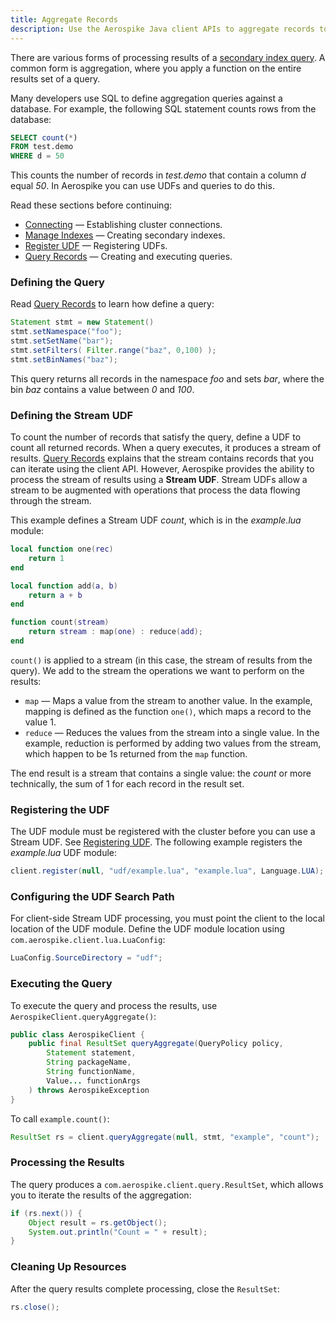 ```yaml
---
title: Aggregate Records
description: Use the Aerospike Java client APIs to aggregate records to process query results.
---
```


There are various forms of processing results of a [secondary index query](/docs/client/java/usage/query/sindex.html). A common form is aggregation, where you apply a function on the entire results set of a query.

Many developers use SQL to define aggregation queries against a database. For example, the following SQL statement counts rows from the database:

```sql
SELECT count(*)
FROM test.demo 
WHERE d = 50
```

This counts the number of records in _test.demo_ that contain a column _d_ equal _50_. In Aerospike you can use UDFs and queries to do this.

Read these sections before continuing:

- [Connecting](/docs/client/java/usage/connect) &mdash; Establishing cluster connections.
- [Manage Indexes](/docs/client/java/usage/query/sindex.html) &mdash; Creating secondary indexes.
- [Register UDF](/docs/client/java/usage/udf/register.html) &mdash; Registering UDFs.
- [Query Records](/docs/client/java/usage/query/query.html) &mdash; Creating and executing queries.

### Defining the Query

Read [Query Records](/docs/client/java/usage/query/query.html) to learn how define a query:

```java
Statement stmt = new Statement()
stmt.setNamespace("foo");
stmt.setSetName("bar");
stmt.setFilters( Filter.range("baz", 0,100) );
stmt.setBinNames("baz");
```

This query returns all records in the namespace _foo_ and sets _bar_, where the bin _baz_ contains a value between _0_ and _100_.

### Defining the Stream UDF

To count the number of records that satisfy the query, define a UDF to count all returned records. When a query executes, it produces a stream of results. [Query Records](/docs/client/java/usage/query/query.html) explains that the stream contains records that you can iterate using the client API. However, Aerospike provides the ability to process the stream of results using a **Stream UDF**. Stream UDFs allow a stream to be augmented with operations that process the data flowing through the stream.

This example defines a Stream UDF _count_, which is in the _example.lua_ module:

```lua
local function one(rec)
    return 1
end

local function add(a, b)
    return a + b
end

function count(stream)
    return stream : map(one) : reduce(add);
end
```

`count()` is applied to a stream (in this case, the stream of results from the query). We add to the stream the operations we want to perform on the results:

- `map` &mdash; Maps a value from the stream to another value. In the example, mapping is defined as the function `one()`, which maps a record to the value 1.
- `reduce` &mdash; Reduces the values from the stream into a single value. In the example, reduction is performed by adding two values from the stream, which happen to be 1s returned from the `map` function.

The end result is a stream that contains a single value: the _count_ or more technically, the sum of 1 for each record in the result set.

### Registering the UDF

The UDF module must be registered with the cluster before you can use a Stream UDF. See [Registering UDF](/docs/client/java/usage/udf/register.html). The following example registers the _example.lua_ UDF module:

```java
client.register(null, "udf/example.lua", "example.lua", Language.LUA);
```

### Configuring the UDF Search Path

For client-side Stream UDF processing, you must point the client to the local location of the UDF module. Define the UDF module location using  `com.aerospike.client.lua.LuaConfig`:

```java
LuaConfig.SourceDirectory = "udf";
```

### Executing the Query

To execute the query and process the results, use `AerospikeClient.queryAggregate()`:

```java
public class AerospikeClient {
    public final ResultSet queryAggregate(QueryPolicy policy,
        Statement statement,
        String packageName,
        String functionName,
        Value... functionArgs
    ) throws AerospikeException
}
```

To call `example.count()`: 

```java
ResultSet rs = client.queryAggregate(null, stmt, "example", "count");
```

### Processing the Results

The query produces a `com.aerospike.client.query.ResultSet`, which allows you to iterate the results of the aggregation:

```java
if (rs.next()) {
    Object result = rs.getObject();
    System.out.println("Count = " + result);
}
```

### Cleaning Up Resources

After the query results complete processing, close the `ResultSet`:

```java
rs.close();
```
